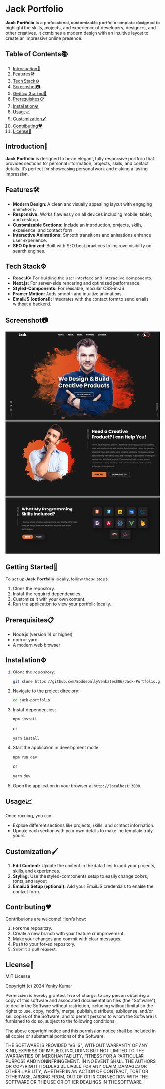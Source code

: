 # Jack Portfolio

**Jack Portfolio** is a professional, customizable portfolio template designed to highlight the skills, projects, and experience of developers, designers, and other creatives. It combines a modern design with an intuitive layout to create an impressive online presence.

## Table of Contents📚

1. [Introduction🚀](#introduction)
2. [Features🛠️](#features)
3. [Tech Stack⚙️](#tech-stack)
4. [Screenshot📷](#screenshot)
5. [Getting Started🎯](#getting-started)
6. [Prerequisites📋](#prerequisites)
7. [Installation⚙️](#installation)
8. [Usage📈](#usage)
9. [Customization🖌️](#customization)
10. [Contributing❤️](#contributing)
11. [License📝](#license)

## Introduction🚀

**Jack Portfolio** is designed to be an elegant, fully responsive portfolio that provides sections for personal information, projects, skills, and contact details. It’s perfect for showcasing personal work and making a lasting impression.

## Features🛠️

- **Modern Design:** A clean and visually appealing layout with engaging animations.
- **Responsive:** Works flawlessly on all devices including mobile, tablet, and desktop.
- **Customizable Sections:** Include an introduction, projects, skills, experience, and contact form.
- **Interactive Animations:** Smooth transitions and animations enhance user experience.
- **SEO Optimized:** Built with SEO best practices to improve visibility on search engines.
  
## Tech Stack⚙️

- **ReactJS:** For building the user interface and interactive components.
- **Next.js:** For server-side rendering and optimized performance.
- **Styled-Components:** For reusable, modular CSS-in-JS.
- **Framer Motion:** Adds smooth and intuitive animations.
- **EmailJS (optional):** Integrates with the contact form to send emails without a backend.

## Screenshot📷

![Screenshot](Screenshot_1.png)
![Screenshot](Screenshot_2.png)
![Screenshot](Screenshot_3.png)

## Getting Started🎯

To set up **Jack Portfolio** locally, follow these steps:

1. Clone the repository.
2. Install the required dependencies.
3. Customize it with your own content.
4. Run the application to view your portfolio locally.

## Prerequisites📋

- Node.js (version 14 or higher)
- npm or yarn
- A modern web browser

## Installation⚙️

1. Clone the repository:
   ```bash
   git clone https://github.com/BoddepallyVenkatesh06/Jack-Portfolio.git
   ```

2. Navigate to the project directory:
   ```bash
   cd jack-portfolio
   ```

3. Install dependencies:
   ```bash
   npm install
   ```
   or
   ```bash
   yarn install
   ```

4. Start the application in development mode:
   ```bash
   npm run dev
   ```
   or
   ```bash
   yarn dev
   ```

5. Open the application in your browser at `http://localhost:3000`.

## Usage📈

Once running, you can:

- Explore different sections like projects, skills, and contact information.
- Update each section with your own details to make the template truly yours.

## Customization🖌️

1. **Edit Content:** Update the content in the data files to add your projects, skills, and experiences.
2. **Styling:** Use the styled-components setup to easily change colors, fonts, and layout.
3. **EmailJS Setup (optional):** Add your EmailJS credentials to enable the contact form.

## Contributing❤️

Contributions are welcome! Here’s how:

1. Fork the repository.
2. Create a new branch with your feature or improvement.
3. Make your changes and commit with clear messages.
4. Push to your forked repository.
5. Submit a pull request.

## License📝

MIT License

Copyright (c) 2024 Venky Kumar

Permission is hereby granted, free of charge, to any person obtaining a copy
of this software and associated documentation files (the "Software"), to deal
in the Software without restriction, including without limitation the rights
to use, copy, modify, merge, publish, distribute, sublicense, and/or sell
copies of the Software, and to permit persons to whom the Software is
furnished to do so, subject to the following conditions:

The above copyright notice and this permission notice shall be included in all
copies or substantial portions of the Software.

THE SOFTWARE IS PROVIDED "AS IS", WITHOUT WARRANTY OF ANY KIND, EXPRESS OR
IMPLIED, INCLUDING BUT NOT LIMITED TO THE WARRANTIES OF MERCHANTABILITY,
FITNESS FOR A PARTICULAR PURPOSE AND NONINFRINGEMENT. IN NO EVENT SHALL THE
AUTHORS OR COPYRIGHT HOLDERS BE LIABLE FOR ANY CLAIM, DAMAGES OR OTHER
LIABILITY, WHETHER IN AN ACTION OF CONTRACT, TORT OR OTHERWISE, ARISING FROM,
OUT OF OR IN CONNECTION WITH THE SOFTWARE OR THE USE OR OTHER DEALINGS IN THE
SOFTWARE.